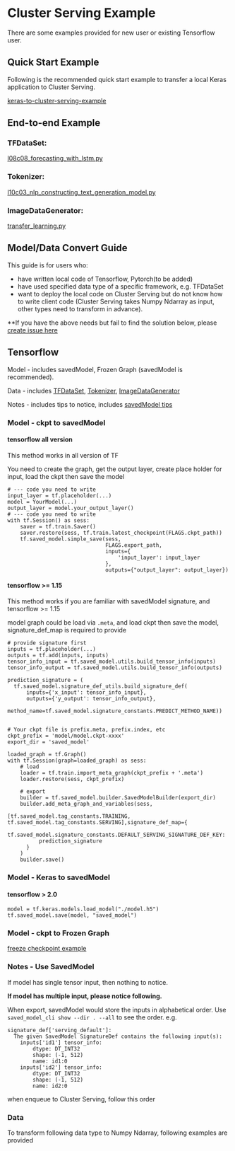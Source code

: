 # Cluster Serving Example

There are some examples provided for new user or existing Tensorflow user.
## Quick Start Example
Following is the recommended quick start example to transfer a local Keras application to Cluster Serving.

[keras-to-cluster-serving-example](https://github.com/intel-analytics/BigDL/blob/branch-2.0/docs/readthedocs/source/doc/Serving/Example/keras-to-cluster-serving-example.ipynb)

## End-to-end Example
### TFDataSet: 
[l08c08_forecasting_with_lstm.py](https://github.com/intel-analytics/bigdl/blob/branch-2.0/docs/docs/ClusterServingGuide/OtherFrameworkUsers/l08c08_forecasting_with_lstm.py)
### Tokenizer: 
[l10c03_nlp_constructing_text_generation_model.py](https://github.com/intel-analytics/bigdl/tree/master/blob/branch-2.0/ClusterServingGuide/OtherFrameworkUsers/l10c03_nlp_constructing_text_generation_model.py) 
### ImageDataGenerator: 
[transfer_learning.py](https://github.com/intel-analytics/bigdl/blob/branch-2.0/docs/docs/ClusterServingGuide/OtherFrameworkUsers/transfer_learning.py)

## Model/Data Convert Guide
This guide is for users who:

* have written local code of Tensorflow, Pytorch(to be added)
* have used specified data type of a specific framework, e.g. TFDataSet
* want to deploy the local code on Cluster Serving but do not know how to write client code (Cluster Serving takes Numpy Ndarray as input, other types need to transform in advance).

**If you have the above needs but fail to find the solution below, please [create issue here](https://github.com/intel-analytics/bigdl/issues)

## Tensorflow

Model - includes savedModel, Frozen Graph (savedModel is recommended).

Data - includes [TFDataSet](#tfdataset), [Tokenizer](#tokenizer), [ImageDataGenerator](#imagedatagenerator)

Notes - includes tips to notice, includes [savedModel tips](#notes---use-savedmodel)

### Model - ckpt to savedModel
#### tensorflow all version
This method works in all version of TF

You need to create the graph, get the output layer, create place holder for input, load the ckpt then save the model
```
# --- code you need to write
input_layer = tf.placeholder(...)
model = YourModel(...)
output_layer = model.your_output_layer()
# --- code you need to write
with tf.Session() as sess:
    saver = tf.train.Saver()
    saver.restore(sess, tf.train.latest_checkpoint(FLAGS.ckpt_path))
    tf.saved_model.simple_save(sess,
                               FLAGS.export_path,
                               inputs={
                                   'input_layer': input_layer
                               },
                               outputs={"output_layer": output_layer})
```

#### tensorflow >= 1.15
This method works if you are familiar with savedModel signature, and tensorflow >= 1.15

model graph could be load via `.meta`, and load ckpt then save the model, signature_def_map is required to provide
```
# provide signature first
inputs = tf.placeholder(...)
outputs = tf.add(inputs, inputs)
tensor_info_input = tf.saved_model.utils.build_tensor_info(inputs)
tensor_info_output = tf.saved_model.utils.build_tensor_info(outputs)

prediction_signature = (
  tf.saved_model.signature_def_utils.build_signature_def(
      inputs={'x_input': tensor_info_input},
      outputs={'y_output': tensor_info_output},
      method_name=tf.saved_model.signature_constants.PREDICT_METHOD_NAME))

      
# Your ckpt file is prefix.meta, prefix.index, etc
ckpt_prefix = 'model/model.ckpt-xxxx'
export_dir = 'saved_model'

loaded_graph = tf.Graph()
with tf.Session(graph=loaded_graph) as sess:
    # load
    loader = tf.train.import_meta_graph(ckpt_prefix + '.meta')
    loader.restore(sess, ckpt_prefix)

    # export
    builder = tf.saved_model.builder.SavedModelBuilder(export_dir)
    builder.add_meta_graph_and_variables(sess,
                                         [tf.saved_model.tag_constants.TRAINING, tf.saved_model.tag_constants.SERVING],signature_def_map={
      tf.saved_model.signature_constants.DEFAULT_SERVING_SIGNATURE_DEF_KEY:
          prediction_signature 
      }
    )
    builder.save()
```
### Model - Keras to savedModel
#### tensorflow > 2.0
```
model = tf.keras.models.load_model("./model.h5")
tf.saved_model.save(model, "saved_model")
```
### Model - ckpt to Frozen Graph
[freeze checkpoint example](https://github.com/intel-analytics/bigdl/tree/master/python/orca/example/freeze_checkpoint)
### Notes - Use SavedModel
If model has single tensor input, then nothing to notice.

**If model has multiple input, please notice following.**

When export, savedModel would store the inputs in alphabetical order. Use `saved_model_cli show --dir . --all` to see the order. e.g.
```
signature_def['serving_default']:
  The given SavedModel SignatureDef contains the following input(s):
    inputs['id1'] tensor_info:
        dtype: DT_INT32
        shape: (-1, 512)
        name: id1:0
    inputs['id2'] tensor_info:
        dtype: DT_INT32
        shape: (-1, 512)
        name: id2:0

```

when enqueue to Cluster Serving, follow this order
### Data
To transform following data type to Numpy Ndarray, following examples are provided

